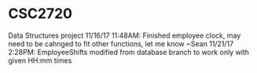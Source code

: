 # CSC2720
Data Structures project
11/16/17 11:48AM: Finished employee clock, may need to be cahnged to fit other functions, let me know ~Sean
11/21/17 2:28PM: EmployeeShifts modified from database branch to work only with given HH:mm times
